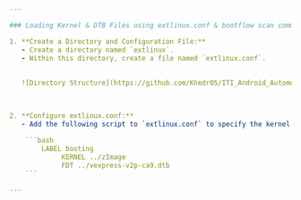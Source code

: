 ```yaml
---

### Loading Kernel & DTB Files using extlinux.conf & bootflow scan command

1. **Create a Directory and Configuration File:**
   - Create a directory named `extlinux`.
   - Within this directory, create a file named `extlinux.conf`.
   
   
   ![Directory Structure](https://github.com/Khedr05/ITI_Android_Automotive_Track/blob/main/04_Embedded_Linux/00_Tasks/02_bootingViaExtlinux/img/00_tree.png)
   
   

2. **Configure extlinux.conf:**
   - Add the following script to `extlinux.conf` to specify the kernel (`zImage`) and device tree (`vexpress-v2p-ca9.dtb`) files:
  
    ```bash 
     	LABEL booting
             KERNEL ../zImage
             FDT ../vexpress-v2p-ca9.dtb 
    ``` 

---
```

